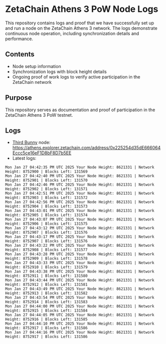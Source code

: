 # ZetaChain Athens 3 PoW Node Logs
This repository contains logs and proof that we have successfully set up and run a node on the ZetaChain Athens 3 network. The logs demonstrate continuous node operation, including synchronization details and performance.

## Contents
- Node setup information
- Synchronization logs with block height details
- Ongoing proof of work logs to verify active participation in the ZetaChain network

## Purpose
This repository serves as documentation and proof of participation in the ZetaChain Athens 3 PoW testnet.

## Logs

- [Third Bunny](https://thirdbunny.xyz/) node: https://athens.explorer.zetachain.com/address/0x225254d35dE666064Eccc5ce16eF1D8bF8D7b5EE
- Latest logs:
```
Mon Jan 27 04:42:35 PM UTC 2025 Your Node Height: 8621331 | Network Height: 8752900 | Blocks Left: 131569
Mon Jan 27 04:42:40 PM UTC 2025 Your Node Height: 8621331 | Network Height: 8752901 | Blocks Left: 131570
Mon Jan 27 04:42:46 PM UTC 2025 Your Node Height: 8621331 | Network Height: 8752902 | Blocks Left: 131571
Mon Jan 27 04:42:51 PM UTC 2025 Your Node Height: 8621331 | Network Height: 8752903 | Blocks Left: 131572
Mon Jan 27 04:42:56 PM UTC 2025 Your Node Height: 8621331 | Network Height: 8752904 | Blocks Left: 131573
Mon Jan 27 04:43:01 PM UTC 2025 Your Node Height: 8621331 | Network Height: 8752905 | Blocks Left: 131574
Mon Jan 27 04:43:07 PM UTC 2025 Your Node Height: 8621331 | Network Height: 8752906 | Blocks Left: 131575
Mon Jan 27 04:43:12 PM UTC 2025 Your Node Height: 8621331 | Network Height: 8752907 | Blocks Left: 131576
Mon Jan 27 04:43:17 PM UTC 2025 Your Node Height: 8621331 | Network Height: 8752907 | Blocks Left: 131576
Mon Jan 27 04:43:22 PM UTC 2025 Your Node Height: 8621331 | Network Height: 8752908 | Blocks Left: 131577
Mon Jan 27 04:43:28 PM UTC 2025 Your Node Height: 8621331 | Network Height: 8752909 | Blocks Left: 131578
Mon Jan 27 04:43:33 PM UTC 2025 Your Node Height: 8621331 | Network Height: 8752910 | Blocks Left: 131579
Mon Jan 27 04:43:38 PM UTC 2025 Your Node Height: 8621331 | Network Height: 8752911 | Blocks Left: 131580
Mon Jan 27 04:43:44 PM UTC 2025 Your Node Height: 8621331 | Network Height: 8752912 | Blocks Left: 131581
Mon Jan 27 04:43:49 PM UTC 2025 Your Node Height: 8621331 | Network Height: 8752913 | Blocks Left: 131582
Mon Jan 27 04:43:54 PM UTC 2025 Your Node Height: 8621331 | Network Height: 8752914 | Blocks Left: 131583
Mon Jan 27 04:44:00 PM UTC 2025 Your Node Height: 8621331 | Network Height: 8752915 | Blocks Left: 131584
Mon Jan 27 04:44:05 PM UTC 2025 Your Node Height: 8621331 | Network Height: 8752916 | Blocks Left: 131585
Mon Jan 27 04:44:10 PM UTC 2025 Your Node Height: 8621331 | Network Height: 8752917 | Blocks Left: 131586
Mon Jan 27 04:44:16 PM UTC 2025 Your Node Height: 8621331 | Network Height: 8752917 | Blocks Left: 131586
```
